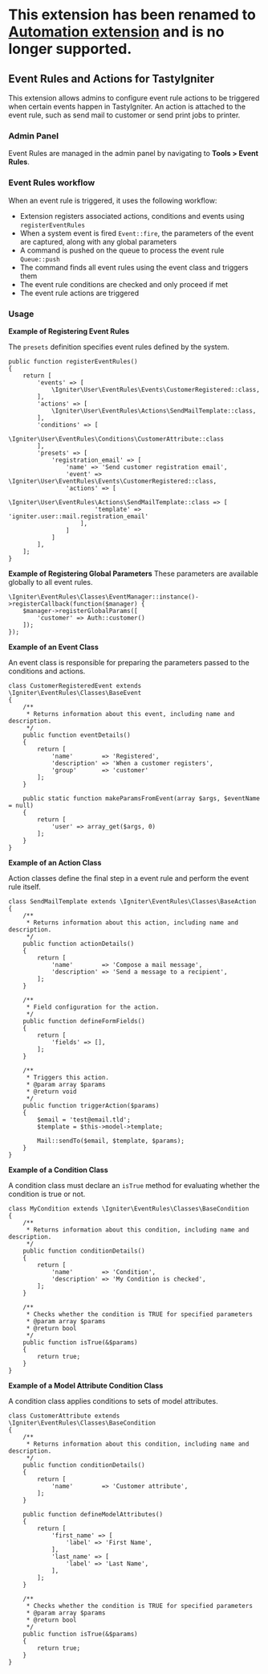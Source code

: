 # This extension has been renamed to [Automation extension](https://github.com/tastyigniter/ti-ext-automation) and is no longer supported.

## Event Rules and Actions for TastyIgniter

This extension allows admins to configure event rule actions to be triggered when certain events happen in TastyIgniter. 
An action is attached to the event rule, such as send mail to customer or send print jobs to printer.

### Admin Panel

Event Rules are managed in the admin panel by navigating to **Tools > Event Rules**.

### Event Rules workflow

When an event rule is triggered, it uses the following workflow:

- Extension registers associated actions, conditions and events using `registerEventRules`
- When a system event is fired `Event::fire`, the parameters of the event are captured, along with any global parameters
- A command is pushed on the queue to process the event rule `Queue::push`
- The command finds all event rules using the event class and triggers them
- The event rule conditions are checked and only proceed if met
- The event rule actions are triggered

### Usage

**Example of Registering Event Rules**

The `presets` definition specifies event rules defined by the system.

```
public function registerEventRules()
{
    return [
        'events' => [
            \Igniter\User\EventRules\Events\CustomerRegistered::class,
        ],
        'actions' => [
            \Igniter\User\EventRules\Actions\SendMailTemplate::class,
        ],
        'conditions' => [
            \Igniter\User\EventRules\Conditions\CustomerAttribute::class
        ],
        'presets' => [
            'registration_email' => [
                'name' => 'Send customer registration email',
                'event' => \Igniter\User\EventRules\Events\CustomerRegistered::class,
                'actions' => [
                    \Igniter\User\EventRules\Actions\SendMailTemplate::class => [
                        'template' => 'igniter.user::mail.registration_email'
                    ],
                ]
            ]
        ],
    ];
}
```

**Example of Registering Global Parameters**
These parameters are available globally to all event rules.

```
\Igniter\EventRules\Classes\EventManager::instance()->registerCallback(function($manager) {
    $manager->registerGlobalParams([
        'customer' => Auth::customer()
    ]);
});
```

**Example of an Event Class**

An event class is responsible for preparing the parameters passed to the conditions and actions.

```
class CustomerRegisteredEvent extends \Igniter\EventRules\Classes\BaseEvent
{
    /**
     * Returns information about this event, including name and description.
     */
    public function eventDetails()
    {
        return [
            'name'        => 'Registered',
            'description' => 'When a customer registers',
            'group'       => 'customer'
        ];
    }

    public static function makeParamsFromEvent(array $args, $eventName = null)
    {
        return [
            'user' => array_get($args, 0)
        ];
    }
}
```

**Example of an Action Class**

Action classes define the final step in a event rule and perform the event rule itself.

```
class SendMailTemplate extends \Igniter\EventRules\Classes\BaseAction
{
    /**
     * Returns information about this action, including name and description.
     */
    public function actionDetails()
    {
        return [
            'name'        => 'Compose a mail message',
            'description' => 'Send a message to a recipient',
        ];
    }

    /**
     * Field configuration for the action.
     */
    public function defineFormFields()
    {
        return [
            'fields' => [],
        ];
    }

    /**
     * Triggers this action.
     * @param array $params
     * @return void
     */
    public function triggerAction($params)
    {
        $email = 'test@email.tld';
        $template = $this->model->template;

        Mail::sendTo($email, $template, $params);
    }
}
```

**Example of a Condition Class**

A condition class must declare an `isTrue` method for evaluating whether the condition is true or not.

```
class MyCondition extends \Igniter\EventRules\Classes\BaseCondition
{
    /**
     * Returns information about this condition, including name and description.
     */
    public function conditionDetails()
    {
        return [
            'name'        => 'Condition',
            'description' => 'My Condition is checked',
        ];
    }

    /**
     * Checks whether the condition is TRUE for specified parameters
     * @param array $params
     * @return bool
     */
    public function isTrue(&$params)
    {
        return true;
    }
}
```

**Example of a Model Attribute Condition Class**

A condition class applies conditions to sets of model attributes.

```
class CustomerAttribute extends \Igniter\EventRules\Classes\BaseCondition
{
    /**
     * Returns information about this condition, including name and description.
     */
    public function conditionDetails()
    {
        return [
            'name'        => 'Customer attribute',
        ];
    }
    
    public function defineModelAttributes()
    {
        return [
            'first_name' => [
                'label' => 'First Name',
            ],
            'last_name' => [
                'label' => 'Last Name',
            ],
        ];
    }

    /**
     * Checks whether the condition is TRUE for specified parameters
     * @param array $params
     * @return bool
     */
    public function isTrue(&$params)
    {
        return true;
    }
}
```
